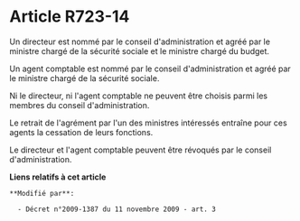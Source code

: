 # Article R723-14

Un directeur est nommé par le conseil d'administration et agréé par le ministre chargé de la sécurité sociale et le ministre
chargé du budget. 

Un agent comptable est nommé par le conseil d'administration et agréé par le ministre chargé de la sécurité sociale.

Ni le directeur, ni l'agent comptable ne peuvent être choisis parmi les membres du conseil d'administration.

Le retrait de l'agrément par l'un des ministres intéressés entraîne pour ces agents la cessation de leurs fonctions.

Le directeur et l'agent comptable peuvent être révoqués par le conseil d'administration.

**Liens relatifs à cet article**

	**Modifié par**:

	  - Décret n°2009-1387 du 11 novembre 2009 - art. 3
